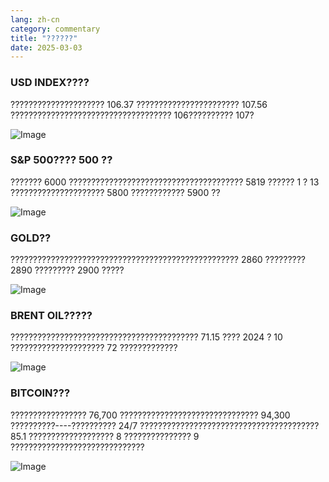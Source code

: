 ```yaml
---
lang: zh-cn
category: commentary
title: "??????"
date: 2025-03-03
---
```


### USD INDEX????

????????????????????? 106.37 ??????????????????????? 107.56 ???????????????????????????????????? 106?????????? 107?

![Image](https://markleighedu.github.io/img/Mar-2025/03-Mar-2025/usdindex.jpg)

### S&P 500???? 500 ??

??????? 6000 ??????????????????????????????????????? 5819 ?????? 1 ? 13 ????????????????????? 5800 ???????????? 5900 ??  

![Image](https://markleighedu.github.io/img/Mar-2025/03-Mar-2025/sp500.jpg)

### GOLD??

??????????????????????????????????????????????????? 2860 ????????? 2890 ????????? 2900 ?????

![Image](https://markleighedu.github.io/img/Mar-2025/03-Mar-2025/gold.jpg)

### BRENT OIL?????

?????????????????????????????????????????? 71.15 ???? 2024 ? 10 ????????????????????? 72 ?????????????

![Image](https://markleighedu.github.io/img/Mar-2025/03-Mar-2025/brentoil.jpg)

### BITCOIN???

????????????????? 76,700 ??????????????????????????????? 94,300 ??????????----?????????? 24/7 ???????????????????????????????????????? 85.1 ??????????????????? 8 ??????????????? 9 ?????????????????????????????? 

![Image](https://markleighedu.github.io/img/Mar-2025/03-Mar-2025/bitcoin.jpg)

